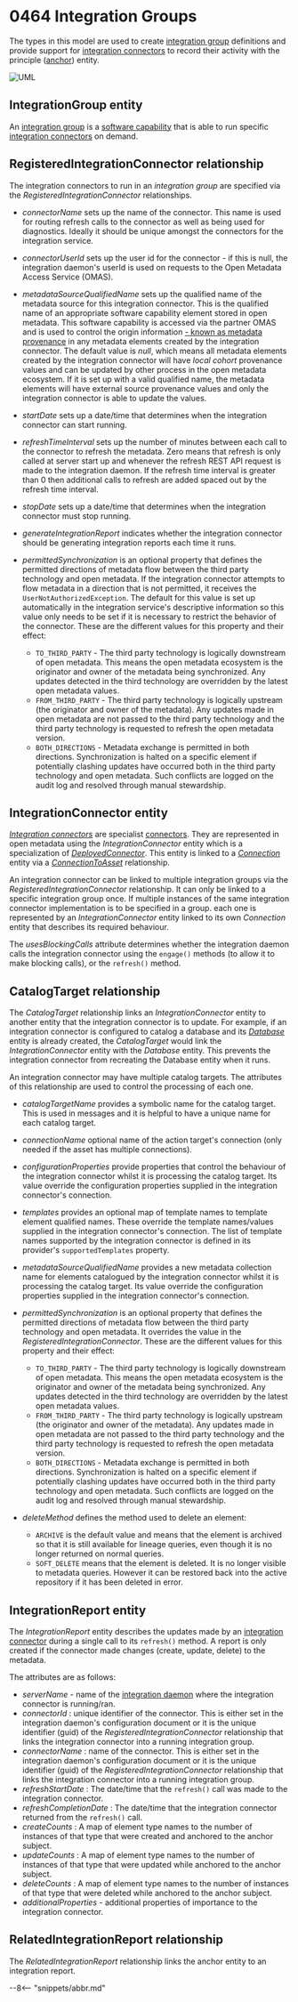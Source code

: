 <!-- SPDX-License-Identifier: CC-BY-4.0 -->
<!-- Copyright Contributors to the ODPi Egeria project. -->

# 0464 Integration Groups

The types in this model are used to create [integration group](/concepts/integration-group) definitions and provide support for [integration connectors](/concepts/integration-connector) to record their activity with the principle ([anchor](/concepts/anchor)) entity.

![UML](0464-Dynamic-Integration-Groups.svg)

## IntegrationGroup entity

An [integration group](/concepts/integration-group) is a [software capability](/types/0/0042-Software-Capabilities) that is able to run specific [integration connectors](/concepts/integration-connector) on demand.

## RegisteredIntegrationConnector relationship

The integration connectors to run in an *integration group* are specified via the *RegisteredIntegrationConnector* relationships.

- *connectorName* sets up the name of the connector. This name is used for routing refresh calls to the connector as well as being used for diagnostics. Ideally it should be unique amongst the connectors for the integration service.
- *connectorUserId* sets up the user id for the connector - if this is null, the integration daemon's userId is used on requests to the Open Metadata Access Service (OMAS).
- *metadataSourceQualifiedName* sets up the qualified name of the metadata source for this integration connector. This is the qualified name of an appropriate software capability element stored in open metadata. This software capability is accessed via the partner OMAS and is used to control the origin information [- known as metadata provenance](/features/metadata-provenance/overview) in any metadata elements created by the integration connector.  The default value is *null*, which means all metadata elements created by the integration connector will have *local cohort* provenance values and can be updated by other process in the open metadata ecosystem.  If it is set up with a valid qualified name, the metadata elements will have external source provenance values and only the integration connector is able to update the values.
- *startDate* sets up a date/time that determines when the integration connector can start running.
- *refreshTimeInterval* sets up the number of minutes between each call to the connector to refresh the metadata. Zero means that refresh is only called at server start up and whenever the refresh REST API request is made to the integration daemon. If the refresh time interval is greater than 0 then additional calls to refresh are added spaced out by the refresh time interval.
- *stopDate* sets up a date/time that determines when the integration connector must stop running.
- *generateIntegrationReport* indicates whether the integration connector should be generating integration reports each time it runs.
- *permittedSynchronization* is an optional property that defines the permitted directions of metadata flow between the third party technology and open metadata. If the integration connector attempts to flow metadata in a direction that is not permitted, it receives the `UserNotAuthorizedException`. The default for this value is set up automatically in the integration service's descriptive information so this value only needs to be set if it is necessary to restrict the behavior of the connector. These are the different values for this property and their effect:
    
    - `TO_THIRD_PARTY` - The third party technology is logically downstream of open metadata. This means the open metadata ecosystem is the originator and owner of the metadata being synchronized. Any updates detected in the third technology are overridden by the latest open metadata values.
    - `FROM_THIRD_PARTY` - The third party technology is logically upstream (the originator and owner of the metadata). Any updates made in open metadata are not passed to the third party technology and the third party technology is requested to refresh the open metadata version.
    - `BOTH_DIRECTIONS` - Metadata exchange is permitted in both directions. Synchronization is halted on a specific element if potentially clashing updates have occurred both in the third party technology and open metadata. Such conflicts are logged on the audit log and resolved through manual stewardship.

## IntegrationConnector entity

*[Integration connectors](/concepts/integration-connector)* are specialist [connectors](/concepts/connector).  They are represented in open metadata using the *IntegrationConnector* entity which is a specialization of *[DeployedConnector](/types/2/0215-Software-Components)*.  This entity is linked to a *[Connection](/types/2/0201-Connectors-and-Connections)* entity via a *[ConnectionToAsset](/types/2/0205-Connection-Linkage)* relationship.

An integration connector can be linked to multiple integration groups via the *RegisteredIntegrationConnector* relationship.  It can only be linked to a specific integration group once.  If multiple instances of the same integration connector implementation is to be specified in a group. each one is represented by an *IntegrationConnector* entity linked to its own *Connection* entity that describes its required behaviour.

The *usesBlockingCalls* attribute determines whether the integration daemon calls the integration connector using the `engage()` methods (to allow it to make blocking calls), or the `refresh()` method.

## CatalogTarget relationship

The *CatalogTarget* relationship links an *IntegrationConnector* entity to another entity that the integration connector is to update.  For example, if an integration connector is configured to catalog a database and its [*Database*](/types/2/0224-Databases) entity is already created, the *CatalogTarget* would link the *IntegrationConnector* entity with the *Database* entity.  This prevents the integration connector from recreating the Database entity when it runs.

An integration connector may have multiple catalog targets.  The attributes of this relationship are used to control the processing of each one.

* *catalogTargetName* provides a symbolic name for the catalog target.  This is used in messages and it is helpful to have a unique name for each catalog target.
* *connectionName* optional name of the action target's connection (only needed if the asset has multiple connections).
* *configurationProperties* provide properties that control the behaviour of the integration connector whilst it is processing the catalog target. Its value override the configuration properties supplied in the integration connector's connection.
* *templates* provides an optional map of template names to template element qualified names.  These override the template names/values supplied in the integration connector's connection.  The list of template names supported by the integration connector is defined in its provider's `supportedTemplates` property.
* *metadataSourceQualifiedName* provides a new metadata collection name for elements catalogued by the integration connector whilst it is processing the catalog target. Its value override the configuration properties supplied in the integration connector's connection.
* *permittedSynchronization* is an optional property that defines the permitted directions of metadata flow between the third party technology and open metadata. It overrides the value in the *RegisteredIntegrationConnector*. These are the different values for this property and their effect:

  - `TO_THIRD_PARTY` - The third party technology is logically downstream of open metadata. This means the open metadata ecosystem is the originator and owner of the metadata being synchronized. Any updates detected in the third technology are overridden by the latest open metadata values.
  - `FROM_THIRD_PARTY` - The third party technology is logically upstream (the originator and owner of the metadata). Any updates made in open metadata are not passed to the third party technology and the third party technology is requested to refresh the open metadata version.
  - `BOTH_DIRECTIONS` - Metadata exchange is permitted in both directions. Synchronization is halted on a specific element if potentially clashing updates have occurred both in the third party technology and open metadata. Such conflicts are logged on the audit log and resolved through manual stewardship.

* *deleteMethod* defines the method used to delete an element:

  - `ARCHIVE` is the default value and means that the element is archived so that it is still available for lineage queries, even though it is no longer returned on normal queries.
  - `SOFT_DELETE` means that the element is deleted.  It is no longer visible to metadata queries.  However it can be restored back into the active repository if it has been deleted in error.

## IntegrationReport entity

The *IntegrationReport* entity describes the updates made by an [integration connector](/concepts/integration-connector) during a single call to its `refresh()` method.  A report is only created if the connector made changes (create, update, delete) to the metadata.

The attributes are as follows:

* *serverName* - name of the [integration daemon](/concepts/integration-daemon) where the integration connector is running/ran.
* *connectorId* : unique identifier of the connector.  This is either set in the integration daemon's configuration document or it is the unique identifier (guid) of the *RegisteredIntegrationConnector* relationship that links the integration connector into a running integration group.
* *connectorName* : name of the connector.  This is either set in the integration daemon's configuration document or it is the unique identifier (guid) of the *RegisteredIntegrationConnector* relationship that links the integration connector into a running integration group.
* *refreshStartDate* : The date/time that the `refresh()` call was made to the integration connector.
* *refreshCompletionDate* : The date/time that the integration connector returned from the `refresh()` call.
* *createCounts* : A map of element type names to the number of instances of that type that were created and anchored to the anchor subject.
* *updateCounts* : A map of element type names to the number of instances of that type that were updated while anchored to the anchor subject.
* *deleteCounts* : A map of element type names to the number of instances of that type that were deleted while anchored to the anchor subject.
* *additionalProperties* - additional properties of importance to the integration connector.

## RelatedIntegrationReport relationship

The *RelatedIntegrationReport* relationship links the anchor entity to an integration report.


--8<-- "snippets/abbr.md"